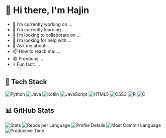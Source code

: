 # 👋 Hi there, I'm Hajin

- 🔭 I’m currently working on ...
- 🌱 I’m currently learning ...
- 👯 I’m looking to collaborate on ...
- 🤔 I’m looking for help with ...
- 💬 Ask me about ...
- 📫 How to reach me: ...
- 😄 Pronouns: ...
- ⚡ Fun fact: ...

## 🚀 Tech Stack
![Python](https://img.shields.io/badge/Python-3776AB?style=for-the-badge&logo=python&logoColor=white)
![Java](https://img.shields.io/badge/Java-007396?style=for-the-badge&logo=java&logoColor=white)
![Kotlin](https://img.shields.io/badge/Kotlin-0095D5?style=for-the-badge&logo=kotlin&logoColor=white)
![JavaScript](https://img.shields.io/badge/JavaScript-F7DF1E?style=for-the-badge&logo=javascript&logoColor=black)
![HTML5](https://img.shields.io/badge/HTML5-E34F26?style=for-the-badge&logo=html5&logoColor=white)
![CSS3](https://img.shields.io/badge/CSS3-1572B6?style=for-the-badge&logo=css3&logoColor=white)
![R](https://img.shields.io/badge/R-276DC3?style=for-the-badge&logo=r&logoColor=white)
![C](https://img.shields.io/badge/C-00599C?style=for-the-badge&logo=c&logoColor=white)

## 📊 GitHub Stats

![Stats](https://github-profile-summary-cards.vercel.app/api/cards/stats?username=hajinki&theme=solarized)
![Repos per Language](https://github-profile-summary-cards.vercel.app/api/cards/repos-per-language?username=hajinki&theme=solarized)
![Profile Details](https://github-profile-summary-cards.vercel.app/api/cards/profile-details?username=hajinki&theme=solarized)
![Most Commit Language](https://github-profile-summary-cards.vercel.app/api/cards/most-commit-language?username=hajinki&theme=solarized)
![Productive Time](https://github-profile-summary-cards.vercel.app/api/cards/productive-time?username=hajinki&theme=solarized&utcOffset=9)












